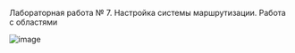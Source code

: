 Лабораторная работа № 7. Настройка системы маршрутизации.
Работа с областями

![image](https://github.com/user-attachments/assets/5f0e4920-3c23-412b-82e6-9a17faa39e1b)
